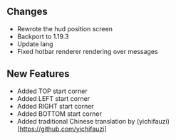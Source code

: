 ## Changes
- Rewrote the hud position screen
- Backport to 1.19.3
- Update lang
- Fixed hotbar renderer rendering over messages

## New Features
- Added TOP start corner
- Added LEFT start corner
- Added RIGHT start corner
- Added BOTTOM start corner
- Added traditional Chinese translation by (yichifauzi)[https://github.com/yichifauzi]

